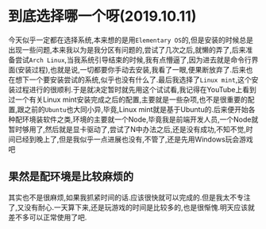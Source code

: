# 到底选择哪一个呀(2019.10.11)

今天似乎一定都在选择系统,本来想的是用`Elementary OS`的,但是安装的时候总是出现一些问题,本来我以为是我分区有问题的,尝试了几次之后,就懒的弄了,后来准备尝试`Arch Linux`,当我系统引导结束的时候,我有点懵逼了,因为进去就是命令行界面(安装过程),也就是说,一切都要你手动去安装,我看了一眼,便果断放弃了.后来也在想下一个要安装尝试的系统,似乎也没有什么了.最后我选择了`Linux mint`,这个安装过程进行的很顺利.于是就决定暂时就先用这个试试看,我记得在YouTube上看到过一个有关Linux mint安装完成之后的配置,主要就是一些杂项,也不是很重要的配置,跟之前的`Ubuntu`也大同小异,毕竟,Linux mint就是基于Ubuntu的.后来便开始各种配环境装软件之类,环境的主要就一个Node,毕竟我是前端开发人员,一个Node就暂时够用了,然后就是显卡驱动了,尝试了N中办法之后,还是没有成功,不知不觉,时间已经到晚上了,但是我似乎一点进展也没有,不管了,还是先用Windows玩会游戏吧

## 果然是配环境是比较麻烦的

其实也不是很麻烦,如果我抓紧时间的话.应该很快就可以完成的.但是我太不专注了,又没有耐心.一天算下来,还是玩游戏的时间是比较多的,也是很惭愧.明天应该就差不多可以正常使用了吧.
